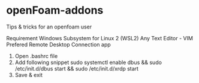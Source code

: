 # openFoam-addons
Tips &amp; tricks for an openfoam user

Requirement 
Windows Subsystem for Linux 2 (WSL2)
Any Text Editor - VIM Prefered
Remote Desktop Connection app


1. Open .bashrc file
2. Add following snippet 
sudo systemctl enable dbus && sudo /etc/init.d/dbus start && sudo /etc/init.d/xrdp start
3. Save & exit
